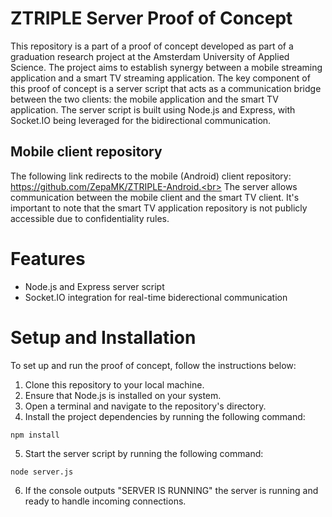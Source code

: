 # ZTRIPLE Server Proof of Concept

This repository is a part of a proof of concept developed as part of a graduation research project at the Amsterdam University of Applied Science. 
The project aims to establish synergy between a mobile streaming application and a smart TV streaming application. 
The key component of this proof of concept is a server script that acts as a communication bridge between the two clients: the mobile application and the smart TV application. 
The server script is built using Node.js and Express, with Socket.IO being leveraged for the bidirectional communication.

## Mobile client repository
The following link redirects to the mobile (Android) client repository: https://github.com/ZepaMK/ZTRIPLE-Android.<br>
The server allows communication between the mobile client and the smart TV client.
It's important to note that the smart TV application repository is not publicly accessible due to confidentiality rules.

# Features
* Node.js and Express server script
* Socket.IO integration for real-time biderectional communication

# Setup and Installation
To set up and run the proof of concept, follow the instructions below:

1. Clone this repository to your local machine.
2. Ensure that Node.js is installed on your system.
3. Open a terminal and navigate to the repository's directory.
4. Install the project dependencies by running the following command:
```
npm install
```
5. Start the server script by running the following command:
```
node server.js
```
6. If the console outputs "SERVER IS RUNNING" the server is running and ready to handle incoming connections.



